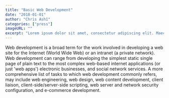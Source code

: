 ```yaml
---
title: "Basic Web Development"
date: "2018-01-01"
author: "Chris Ashî"
categories: ["press"]
imageURL: ""
excerpt: "Lorem ipsum dolor sit amet, consectetur adipiscing elit. Maecenas lobortis suscipit varius. Donec ultricies dapibus urna, sed maximus elit blandit nec. Nullam vestibulum tincidunt ex. Cras efficitur placerat augue, vitae tempor nunc vulputate id. Pellentesque pulvinar maximus rutrum. Phasellus ac dui placerat, ultrices lacus id, feugiat lacus. Quisque odio augue, venenatis vel imperdiet eget, tincidunt a lacus."
---
```

Web development is a broad term for the work involved in developing a web site for the Internet (World Wide Web) or an intranet (a private network). Web development can range from developing the simplest static single page of plain text to the most complex web-based internet applications (or just 'web apps') electronic businesses, and social network services. A more comprehensive list of tasks to which web development commonly refers, may include web engineering, web design, web content development, client liaison, client-side/server-side scripting, web server and network security configuration, and e-commerce development. 